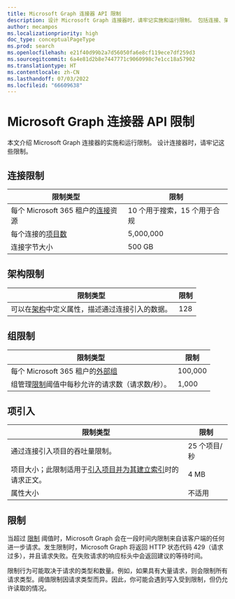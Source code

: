 ```yaml
---
title: Microsoft Graph 连接器 API 限制
description: 设计 Microsoft Graph 连接器时，请牢记实施和运行限制。 包括连接、架构和组限制。
author: mecampos
ms.localizationpriority: high
doc_type: conceptualPageType
ms.prod: search
ms.openlocfilehash: e21f40d99b2a7d56050fa6e8cf119ece7df259d3
ms.sourcegitcommit: 6a4e81d2b8e7447771c9060998c7e1cc18a57902
ms.translationtype: HT
ms.contentlocale: zh-CN
ms.lasthandoff: 07/03/2022
ms.locfileid: "66609638"
---
```

# <a name="microsoft-graph-connectors-api-limits"></a>Microsoft Graph 连接器 API 限制

本文介绍 Microsoft Graph 连接器的实施和运行限制。 设计连接器时，请牢记这些限制。

## <a name="connection-limits"></a>连接限制

| 限制类型 | 限制 |
| ---------- | ----- |
| 每个 Microsoft 365 租户的[连接](/graph/api/resources/externalconnectors-externalconnection)资源 | 10 个用于搜索，15 个用于合规 |
| 每个连接的[项目数](/graph/api/resources/externalconnectors-externalitem) | 5,000,000 |
| 连接字节大小 | 500 GB |

## <a name="schema-limits"></a>架构限制

| 限制类型 | 限制 |
| ---------- | ----- |
| 可以在[架构](/graph/api/resources/externalconnectors-schema)中定义属性，描述通过连接引入的数据。 | 128 |

## <a name="group-limits"></a>组限制

| 限制类型 | 限制 |
| ---------- | ----- |
| 每个 Microsoft 365 租户的[外部组](/graph/api/resources/externalconnectors-externalgroup) | 100,000 | 
| 组管理[限制](#throttling)阈值中每秒允许的请求数（请求数/秒）。 | 1,000 |

## <a name="item-ingestion"></a>项引入

| 限制类型 | 限制 |
| ---------- | ----- |
| 通过连接引入项目的吞吐量限制。 | 25 个项目/秒 |
| 项目大小；此限制适用于[引入项目并为其建立索引](/graph/api/externalconnectors-externalconnection-put-items)时的请求正文。 | 4 MB |
| 属性大小 | 不适用 |

## <a name="throttling"></a>限制

当超过 [限制](throttling.md) 阈值时，Microsoft Graph 会在一段时间内限制来自该客户端的任何进一步请求。发生限制时，Microsoft Graph 将返回 HTTP 状态代码 429（请求过多），并且请求失败。在失败请求的响应标头中会返回建议的等待时间。

限制行为可能取决于请求的类型和数量。例如，如果具有大量请求，则会限制所有请求类型。阈值限制因请求类型而异。因此，你可能会遇到写入受到限制，但仍允许读取的情况。
